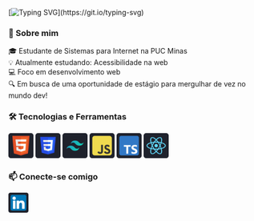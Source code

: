 [![Typing SVG](https://readme-typing-svg.demolab.com?font=Fira+Code&weight=600&duration=3000&pause=500&color=F75C7E&background=FFFFFF00&center=true&vCenter=true&width=435&lines=Hello%2C+my+name+is+Geovana;Welcome+to+my+profile!)](https://git.io/typing-svg)

### 👋 Sobre mim

🎓 Estudante de Sistemas para Internet na PUC Minas  
💡 Atualmente estudando: Acessibilidade na web   
💻 Foco em desenvolvimento web   
🔍 Em busca de uma oportunidade de estágio para mergulhar de vez no mundo dev!

### 🛠️ Tecnologias e Ferramentas
  
<div>  
  <img alt="HTML" height="50" width="50" src="https://github.com/gui-bus/TechIcons/blob/main/Dark/HTML.svg">
  <img alt="CSS" height="50" width="50" src="https://github.com/gui-bus/TechIcons/blob/main/Dark/CSS.svg">
  <img alt="Tailwind CSS" height="50" width="50" src="https://github.com/gui-bus/TechIcons/blob/main/Dark/TailwindCSS.svg">
  <img alt="Javascript" height="50" width="50" src="https://github.com/gui-bus/TechIcons/blob/main/Dark/Javascript.svg">
  <img alt="Typescript" height="50" width="50" src="https://github.com/gui-bus/TechIcons/blob/main/Dark/Typescript.svg">
  <img alt="React" height="50" width="50" src="https://github.com/gui-bus/TechIcons/blob/main/Dark/React.svg">
</div>

### 📫 Conecte-se comigo

<div>
  <a href="https://www.linkedin.com/in/geovana-miranda/">
    <img alt="Linkedin" height="40" width="40" src="https://github.com/gui-bus/TechIcons/blob/main/Dark/Linkedin.svg">
  </a>
</div>
<!--
**geovana-miranda/geovana-miranda** is a ✨ _special_ ✨ repository because its `README.md` (this file) appears on your GitHub profile.

Here are some ideas to get you started:

- 🔭 I’m currently working on ...
- 🌱 I’m currently learning ...
- 👯 I’m looking to collaborate on ...
- 🤔 I’m looking for help with ...
- 💬 Ask me about ...
- 📫 How to reach me: ...
- 😄 Pronouns: ...
- ⚡ Fun fact: ...
-->
